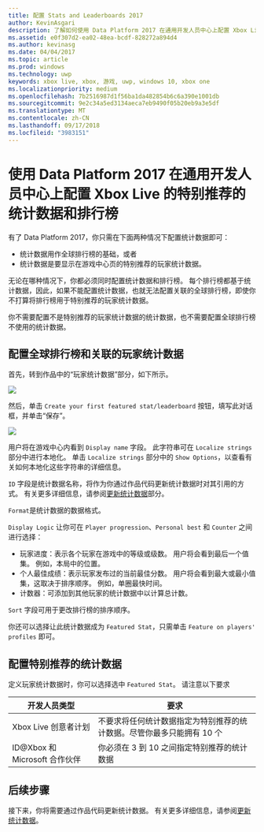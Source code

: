 ```yaml
---
title: 配置 Stats and Leaderboards 2017
author: KevinAsgari
description: 了解如何使用 Data Platform 2017 在通用开发人员中心上配置 Xbox Live 的特别推荐的统计数据和排行榜。
ms.assetid: e0f307d2-ea02-48ea-bcdf-828272a894d4
ms.author: kevinasg
ms.date: 04/04/2017
ms.topic: article
ms.prod: windows
ms.technology: uwp
keywords: xbox live, xbox, 游戏, uwp, windows 10, xbox one
ms.localizationpriority: medium
ms.openlocfilehash: 7b2516987d1f56ba1da482854b6c6a390e1001db
ms.sourcegitcommit: 9e2c34a5ed3134aeca7eb9490f05b20eb9a3e5df
ms.translationtype: MT
ms.contentlocale: zh-CN
ms.lasthandoff: 09/17/2018
ms.locfileid: "3983151"
---
```

# <a name="configuring-featured-stats-or-leaderboards-on-universal-dev-center-with-data-platform-2017"></a>使用 Data Platform 2017 在通用开发人员中心上配置 Xbox Live 的特别推荐的统计数据和排行榜

有了 Data Platform 2017，你只需在下面两种情况下配置统计数据即可：

* 统计数据用作全球排行榜的基础，或者
* 统计数据是要显示在游戏中心页的特别推荐的玩家统计数据。

无论在哪种情况下，你都必须同时配置统计数据和排行榜。 每个排行榜都基于统计数据，因此，如果不能配置统计数据，也就无法配置关联的全球排行榜，即使你不打算将排行榜用于特别推荐的玩家统计数据。

你不需要配置不是特别推荐的玩家统计数据的统计数据，也不需要配置全球排行榜不使用的统计数据。

## <a name="configure-a-global-leaderboard-and-an-associated-player-stat"></a>配置全球排行榜和关联的玩家统计数据

首先，转到作品中的“玩家统计数据”部分，如下所示。

![](../images/omega/dev_center_player_stats_creators.png)

然后，单击 `Create your first featured stat/leaderboard` 按钮，填写此对话框，并单击“保存”。

![](../images/omega/dev_center_player_stats_creators_leaderboard.png)

用户将在游戏中心内看到 `Display name` 字段。  此字符串可在 `Localize strings` 部分中进行本地化。  单击 `Localize strings` 部分中的 `Show Options`，以查看有关如何本地化这些字符串的详细信息。

`ID` 字段是统计数据名称，将作为你通过作品代码更新统计数据时对其引用的方式。   有关更多详细信息，请参阅[更新统计数据](player-stats-updating.md)部分。

`Format`是统计数据的数据格式。

`Display Logic` 让你可在 `Player progression`、`Personal best` 和 `Counter` 之间进行选择：
- 玩家进度：表示各个玩家在游戏中的等级或级数。  用户将会看到最后一个值集。  例如，本局中的位置。
- 个人最佳成绩：表示玩家发布过的当前最佳分数。 用户将会看到最大或最小值集，这取决于排序顺序。  例如，单圈最快时间。
- 计数器：可添加到其他玩家的统计数据中以计算总计数。  

`Sort` 字段可用于更改排行榜的排序顺序。

你还可以选择让此统计数据成为 `Featured Stat`，只需单击 `Feature on players' profiles` 即可。  

## <a name="configure-featured-stats"></a>配置特别推荐的统计数据

定义玩家统计数据时，你可以选择选中 `Featured Stat`。  请注意以下要求

| 开发人员类型 | 要求 |
|----------------|-------------|
| Xbox Live 创意者计划 | 不要求将任何统计数据指定为特别推荐的统计数据。尽管你最多只能拥有 10 个 |
| ID@Xbox 和 Microsoft 合作伙伴 | 你必须在 3 到 10 之间指定特别推荐的统计数据 |

## <a name="next-steps"></a>后续步骤

接下来，你将需要通过作品代码更新统计数据。  有关更多详细信息，请参阅[更新统计数据](player-stats-updating.md)。